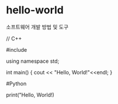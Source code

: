 # hello-world
소프트웨어 개발 방법 및 도구


// C++

#include <iostream>

using namespace std;

int main()
{
  cout << "Hello, World!"<<endl;
}


#Python

print("Hello, World!)

